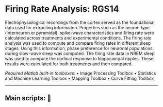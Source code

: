 # Firing Rate Analysis: RGS14 
Electrophysiological recordings from the cortex served as the foundational data used for extracting information. 
Properties such as the neuron type (interneuron or pyramidal), spike-wave characteristics and firing rate were calculated across treatments and experimental conditions. 
The firing rate analysis was used to compute and compare firing rates in different sleep stages. Using this information, phase preference for neuronal populations during slow-wave sleep was computed. 
The firing rate data in NREM sleep was used to compute the cortical response to hippocampal ripples. 
These results were calculated for both treatments and then compared.



_Required Matlab built-in toolboxes:_
•	Image Processing Toolbox
•	Statistics and Machine Learning Toolbox
•	Mapping Toolbox
•	Curve Fitting Toolbox


--------------------------------
## Main scripts: :file_folder: 


